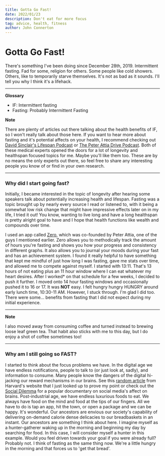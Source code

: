 ```yaml
---
title: Gotta Go Fast!
date: 2022/01/23
description: Don't eat for more focus
tag: advice, health, fitness
author: John Connerton
---
```


# Gotta Go Fast!

There's something I've been doing since December 28th, 2019. Intermittent fasting. Fad for some, religion for others. Some people like cold showers. Others, like to temporarily starve themselves. It's not as bad as it sounds. I'll tell you why I think it's a lifehack.

---

**Glossary**
- IF: Intermittent fasting
- Fasting: Probably Intermittent Fasting

**Note**

There are plenty of articles out there talking about the health benefits of IF, so I won't really talk about those here. If you want to hear more about fasting and it's potential affects on your health, I recommend checking out [David Sinclair's Lifespan Podcast](https://www.youtube.com/watch?v=wD8reCw3Kls) or [The Peter Attia Drive Podcast](https://www.youtube.com/watch?v=EklA1iI2Iy8). Both of these medical experts opened the doors for a lot of longevity and healthspan focused topics for me. Maybe you'll like them too. These are by no means the only experts out there, so feel free to share any interesting people you know of or find in your own research.

---

### Why did I start going fast?

Initially, I became interested in the topic of longevity after hearing some speakers talk about potentially increasing health and lifespan. Fasting was a topic brought up by nearly every source I read or listened to, with it being a somewhat low risk change that might have impressive effects later on in my life, I tried it out! You know, wanting to live long and have a long healthspan is pretty alright goal to have and I hope that health functions like wealth and compounds over time.

I used an app called [Zero](https://www.zerofasting.com/), which was co-founded by Peter Attia, one of the guys I mentioned earlier. Zero allows you to methodically track the amount of hours you're fasting and shows you how your progress and consistency in different graphs. It also allows you to journal your moods during your fast and has an achievement system. I found it really helpful to have something that kept me mindful of just how long I was fasting, gave me stats over time, and allowed me to compete against myself. I started with 13:11. That's 13 hours of not eating plus an 11 hour window where I can eat whatever my heart desires. After I worked* on that schedule for a few weeks, I decided to push it further. I moved onto 14 hour fasting windows and occasionally pushed it to 16 or 17. It was **NOT** easy. I felt hungry hungry HUNGRY around early lunch time, 10:30-11 AM. However, I stuck through. I'm glad I did too. There were some... benefits from fasting that I did not expect during my initial experience.

---

**Note**

I also moved away from consuming coffee and turned instead to brewing loose leaf green tea. That habit also sticks with me to this day, but I do enjoy a shot of coffee sometimes too!

---

### Why am I still going so FAST?

I started to think about the focus problems we have. In the digital age we have endless notifications, people to talk to (or just look at, sadly), and information to consume. Many people know the dangers of the digital hi-jacking our reward mechanisms in our brains. See this [random article](https://hms.harvard.edu/news/screen-time-brain) from Harvard's website that I just looked up to prove my point or check out the [Social Dilemma](https://www.thesocialdilemma.com/) for a popular documentary on social media's affect on brains. Post-industrial age, we have endless luxurious foods to eat. We always have food on the mind and food at the tips of our fingers. All we have to do is tap an app, hit the town, or open a package and we can be happy. It's wonderful. Our ancestors are envious our society's capability of delivering on-demand calorie dense delicacies to our breadbaskets in an instant. Our ancestors are something I think about here. I imagine myself as a hunter-gatherer waking up in the morning and beginning my day by searching for food. In this case, I will consider myself a hunter in this example. Would you feel driven towards your goal if you were already full? Probably not. I think of fasting as the same thing now. We're a little hungry in the morning and that forces us to 'get that bread'.